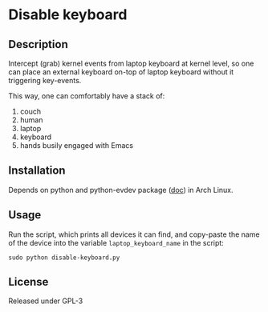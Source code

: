 # Disable keyboard


## Description

Intercept (grab) kernel events from laptop keyboard at kernel level, so one can place an external keyboard on-top of laptop keyboard without it triggering key-events.

This way, one can comfortably have a stack of:
1. couch
2. human
3. laptop
4. keyboard
5. hands busily engaged with Emacs


## Installation

Depends on python and python-evdev package ([doc](https://python-evdev.readthedocs.io/en/latest/tutorial.html)) in Arch Linux.


## Usage

Run the script, which prints all devices it can find, and copy-paste the name of the device into the variable `laptop_keyboard_name` in the script:

    sudo python disable-keyboard.py


## License

Released under GPL-3
